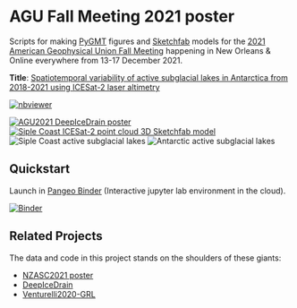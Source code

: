 # AGU Fall Meeting 2021 poster

Scripts for making [PyGMT](https://github.com/GenericMappingTools/pygmt) figures and [Sketchfab](https://sketchfab.com) models
for the [2021 American Geophysical Union Fall Meeting](https://agu.confex.com/agu/fm21/meetingapp.cgi/Home/0)
happening in New Orleans & Online everywhere from 13-17 December 2021.

**Title**: [Spatiotemporal variability of active subglacial lakes in Antarctica from 2018-2021 using ICESat-2 laser altimetry](https://agu.confex.com/agu/fm21/meetingapp.cgi/Paper/851712)

[![nbviewer](https://img.shields.io/badge/jupyter_notebooks-nbviewer-purple.svg?style=flat-square)](https://nbviewer.jupyter.org/github/weiji14/agu2021/blob/main/key_figure.ipynb)

[![AGU2021 DeepIceDrain poster](https://user-images.githubusercontent.com/23487320/146061677-85363e51-6c57-4d05-b358-c725be88a9d0.gif)](https://agu2021fallmeeting-agu.ipostersessions.com/default.aspx?s=6D-02-28-03-0E-85-27-FB-44-9E-D1-0D-16-3E-4D-B6)
[![Siple Coast ICESat-2 point cloud 3D Sketchfab model](https://user-images.githubusercontent.com/23487320/145893816-4e6dcfa6-7ea5-49db-a567-11e939931034.png)](https://sketchfab.com/3d-models/siple-coast-icesat-2-point-cloud-bb9994e9dac241198d13575cd5d3a8f2)
![Siple Coast active subglacial lakes](https://user-images.githubusercontent.com/23487320/145827669-6fe3581a-af92-41ea-ba9e-11256a5c09a5.png)
![Antarctic active subglacial lakes](https://user-images.githubusercontent.com/23487320/145827635-89af64e5-e74e-4834-b793-b7332ff1291e.jpg)

## Quickstart

Launch in [Pangeo Binder](https://pangeo-binder.readthedocs.io) (Interactive jupyter lab environment in the cloud).

[![Binder](https://binder.pangeo.io/badge_logo.svg)](https://binder.pangeo.io/v2/gh/weiji14/agu2021/main)

## Related Projects

The data and code in this project stands on the shoulders of these giants:

- [NZASC2021 poster](https://github.com/weiji14/nzasc2021)
- [DeepIceDrain](https://github.com/weiji14/deepicedrain)
- [Venturelli2020-GRL](https://github.com/mrsiegfried/Venturelli2020-GRL)
